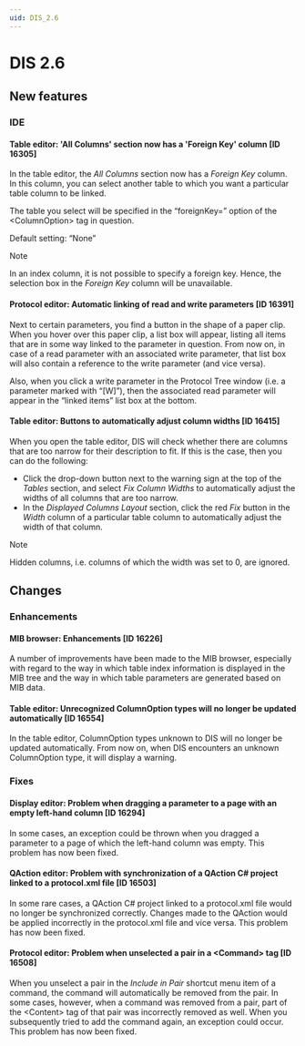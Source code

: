 ```yaml
---
uid: DIS_2.6
---
```


# DIS 2.6

## New features

### IDE

#### Table editor: 'All Columns' section now has a 'Foreign Key' column \[ID 16305\]

In the table editor, the *All Columns* section now has a *Foreign Key* column. In this column, you can select another table to which you want a particular table column to be linked.

The table you select will be specified in the “foreignKey=” option of the \<ColumnOption> tag in question.

Default setting: “None”

> [!NOTE]
> In an index column, it is not possible to specify a foreign key. Hence, the selection box in the *Foreign Key* column will be unavailable.

#### Protocol editor: Automatic linking of read and write parameters \[ID 16391\]

Next to certain parameters, you find a button in the shape of a paper clip. When you hover over this paper clip, a list box will appear, listing all items that are in some way linked to the parameter in question. From now on, in case of a read parameter with an associated write parameter, that list box will also contain a reference to the write parameter (and vice versa).

Also, when you click a write parameter in the Protocol Tree window (i.e. a parameter marked with “\[W\]”), then the associated read parameter will appear in the “linked items” list box at the bottom.

#### Table editor: Buttons to automatically adjust column widths \[ID 16415\]

When you open the table editor, DIS will check whether there are columns that are too narrow for their description to fit. If this is the case, then you can do the following:

- Click the drop-down button next to the warning sign at the top of the *Tables* section, and select *Fix Column Widths* to automatically adjust the widths of all columns that are too narrow.
- In the *Displayed Columns Layout* section, click the red *Fix* button in the *Width* column of a particular table column to automatically adjust the width of that column.

> [!NOTE]
> Hidden columns, i.e. columns of which the width was set to 0, are ignored.

## Changes

### Enhancements

#### MIB browser: Enhancements \[ID 16226\]

A number of improvements have been made to the MIB browser, especially with regard to the way in which table index information is displayed in the MIB tree and the way in which table parameters are generated based on MIB data.

#### Table editor: Unrecognized ColumnOption types will no longer be updated automatically \[ID 16554\]

In the table editor, ColumnOption types unknown to DIS will no longer be updated automatically. From now on, when DIS encounters an unknown ColumnOption type, it will display a warning.

### Fixes

#### Display editor: Problem when dragging a parameter to a page with an empty left-hand column \[ID 16294\]

In some cases, an exception could be thrown when you dragged a parameter to a page of which the left-hand column was empty. This problem has now been fixed.

#### QAction editor: Problem with synchronization of a QAction C# project linked to a protocol.xml file \[ID 16503\]

In some rare cases, a QAction C# project linked to a protocol.xml file would no longer be synchronized correctly. Changes made to the QAction would be applied incorrectly in the protocol.xml file and vice versa. This problem has now been fixed.

#### Protocol editor: Problem when unselected a pair in a \<Command> tag \[ID 16508\]

When you unselect a pair in the *Include in Pair* shortcut menu item of a command, the command will automatically be removed from the pair. In some cases, however, when a command was removed from a pair, part of the \<Content> tag of that pair was incorrectly removed as well. When you subsequently tried to add the command again, an exception could occur. This problem has now been fixed.
